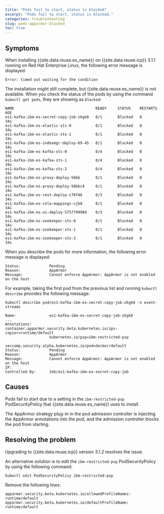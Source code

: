```yaml
---
title: "Pods fail to start, status is blocked"
excerpt: "Pods fail to start, status is blocked."
categories: troubleshooting
slug: pods-apparmor-blocked
toc: true
---
```


## Symptoms

When installing {{site.data.reuse.es_name}} on {{site.data.reuse.icp}} 3.1.1 running on Red Hat Enterprise Linux, the following error message is displayed:

```
Error: timed out waiting for the condition
```

The installation might still complete, but {{site.data.reuse.es_name}} is not available. When you check the status of the pods by using the command `kubectl get pods`, they are showing as `blocked`:

```
NAME                                     READY     STATUS    RESTARTS   AGE
es1-kafka-ibm-es-secret-copy-job-zkgk8   0/1       Blocked   0          34s
es1-kafka-ibm-es-elastic-sts-0           0/1       Blocked   0          34s
es1-kafka-ibm-es-elastic-sts-1           0/1       Blocked   0          34s
es1-kafka-ibm-es-indexmgr-deploy-69-45   0/1       Blocked   0          34s
es1-kafka-ibm-es-kafka-sts-0             0/4       Blocked   0          34s
es1-kafka-ibm-es-kafka-sts-1             0/4       Blocked   0          34s
es1-kafka-ibm-es-kafka-sts-2             0/4       Blocked   0          34s
es1-kafka-ibm-es-proxy-deploy-56bb       0/1       Blocked   0          34s
es1-kafka-ibm-es-proxy-deploy-56bbc4     0/1       Blocked   0          34s
es1-kafka-ibm-es-rest-deploy-c76f46      0/3       Blocked   0          34s
es1-kafka-ibm-es-role-mappings-vjb8      0/1       Blocked   0          34s
es1-kafka-ibm-es-ui-deploy-575779998d    0/3       Blocked   0          34s
es1-kafka-ibm-es-zookeeper-sts-0         0/1       Blocked   0          34s
es1-kafka-ibm-es-zookeeper-sts-1         0/1       Blocked   0          34s
es1-kafka-ibm-es-zookeeper-sts-2         0/1       Blocked   0          34s
```

When you describe the pods for more information, the following error message is displayed:

```
Status:             Pending
Reason:             AppArmor
Message:            Cannot enforce AppArmor: AppArmor is not enabled on the host
```

For example, taking the first pod from the previous list and running `kubectl describe` provides the following message:

```
kubectl describe pod/es1-kafka-ibm-es-secret-copy-job-zkgk8 -n event-streams

Name:               es1-kafka-ibm-es-secret-copy-job-zkgk8
...
Annotations:        container.apparmor.security.beta.kubernetes.io/ips-copier=runtime/default
                    kubernetes.io/psp=ibm-restricted-psp
                    seccomp.security.alpha.kubernetes.io/pod=docker/default
Status:             Pending
Reason:             AppArmor
Message:            Cannot enforce AppArmor: AppArmor is not enabled on the host
IP:
Controlled By:      Job/es1-kafka-ibm-es-secret-copy-job
```

## Causes

Pods fail to start due to a setting in the `ibm-restricted-psp` PodSecurityPolicy that {{site.data.reuse.es_name}} uses to install.

The AppArmor strategy plug-in in the pod admission controller is injecting the AppArmor annotations into the pod, and the admission controller blocks the pod from starting.


## Resolving the problem

Upgrading to {{site.data.reuse.icp}} version 3.1.2 resolves the issue.

An alternative solution is to edit the `ibm-restricted-psp` PodSecurityPolicy by using the following command:

`kubectl edit PodSecurityPolicy ibm-restricted-psp`

Remove the following lines:

```
apparmor.security.beta.kubernetes.io/allowedProfileNames: runtime/default
apparmor.security.beta.kubernetes.io/defaultProfileName: runtime/default
```
